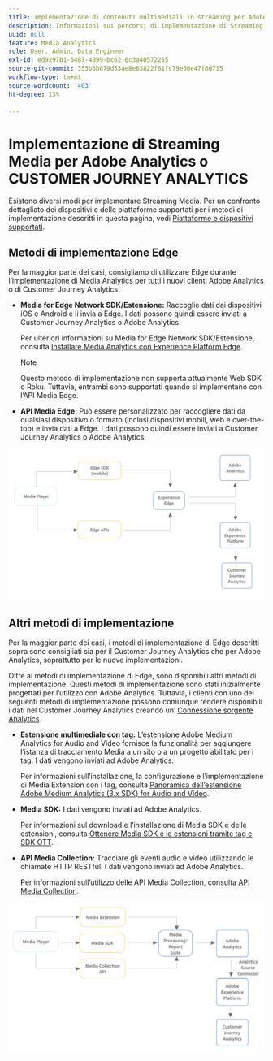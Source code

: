 ```yaml
---
title: Implementazione di contenuti multimediali in streaming per Adobe Analytics o Customer Journey Analytics
description: Informazioni sui percorsi di implementazione di Streaming Media.
uuid: null
feature: Media Analytics
role: User, Admin, Data Engineer
exl-id: ed9297b1-6487-4099-bc62-0c3a40572255
source-git-commit: 355b3b079d53ae8e83822f61fc79e60e47f6d715
workflow-type: tm+mt
source-wordcount: '403'
ht-degree: 13%

---
```


# Implementazione di Streaming Media per Adobe Analytics o CUSTOMER JOURNEY ANALYTICS

Esistono diversi modi per implementare Streaming Media. Per un confronto dettagliato dei dispositivi e delle piattaforme supportati per i metodi di implementazione descritti in questa pagina, vedi [Piattaforme e dispositivi supportati](/help/getting-started/supported-devices.md).

## Metodi di implementazione Edge

Per la maggior parte dei casi, consigliamo di utilizzare Edge durante l’implementazione di Media Analytics per tutti i nuovi clienti Adobe Analytics o di Customer Journey Analytics.

* **Media for Edge Network SDK/Estensione:** Raccoglie dati dai dispositivi iOS e Android e li invia a Edge. I dati possono quindi essere inviati a Customer Journey Analytics o Adobe Analytics.

  Per ulteriori informazioni su Media for Edge Network SDK/Estensione, consulta [Installare Media Analytics con Experience Platform Edge](/help/implementation/implementation-edge.md).

  >[!NOTE]
  >
  >Questo metodo di implementazione non supporta attualmente Web SDK o Roku. Tuttavia, entrambi sono supportati quando si implementano con l’API Media Edge.

* **API Media Edge:** Può essere personalizzato per raccogliere dati da qualsiasi dispositivo o formato (inclusi dispositivi mobili, web e over-the-top) e invia dati a Edge. I dati possono quindi essere inviati a Customer Journey Analytics o Adobe Analytics.

  <!-- For more information about the Media Edge API, see (link to John's docs when they're ready) -->

![Flusso di lavoro in CJA](assets/cja-implementation.png)

## Altri metodi di implementazione

Per la maggior parte dei casi, i metodi di implementazione di Edge descritti sopra sono consigliati sia per il Customer Journey Analytics che per Adobe Analytics, soprattutto per le nuove implementazioni.

Oltre ai metodi di implementazione di Edge, sono disponibili altri metodi di implementazione. Questi metodi di implementazione sono stati inizialmente progettati per l’utilizzo con Adobe Analytics. Tuttavia, i clienti con uno dei seguenti metodi di implementazione possono comunque rendere disponibili i dati nel Customer Journey Analytics creando un’ [Connessione sorgente Analytics](https://experienceleague.adobe.com/docs/experience-platform/sources/ui-tutorials/create/adobe-applications/analytics.html?lang=it).

* **Estensione multimediale con tag:** L’estensione Adobe Medium Analytics for Audio and Video fornisce la funzionalità per aggiungere l’istanza di tracciamento Media a un sito o a un progetto abilitato per i tag. I dati vengono inviati ad Adobe Analytics.

  Per informazioni sull’installazione, la configurazione e l’implementazione di Media Extension con i tag, consulta [Panoramica dell’estensione Adobe Medium Analytics (3.x SDK) for Audio and Video](https://experienceleague.adobe.com/docs/experience-platform/tags/extensions/client/media-analytics-3x/overview.html).

* **Media SDK:**  I dati vengono inviati ad Adobe Analytics.

  Per informazioni sul download e l’installazione di Media SDK e delle estensioni, consulta [Ottenere Media SDK e le estensioni tramite tag e SDK OTT](/help/getting-started/download-sdks.md).

* **API Media Collection:** Tracciare gli eventi audio e video utilizzando le chiamate HTTP RESTful. I dati vengono inviati ad Adobe Analytics.

  Per informazioni sull’utilizzo delle API Media Collection, consulta [API Media Collection](media-collection-api/mc-api-overview.md).


![Flusso di lavoro di analisi](assets/analytics-implementation.png)

<!--
(Not sure if we need the following paragraph and graphic. Paragraph is somewhat redundant with the intro paragraph of this article)
Choose the implementation method depending on the supported platforms. Some players are not supported by the Media SDKs or the Adobe Experience Platform Media Extensions. The Media Collection APIs provide a way to support those players. For information on supported devices, see [Supported devices and platforms](/help/getting-started/supported-devices.md).

![Media Flow](media-sdk/assets/choose-media-flow2.png)
-->
